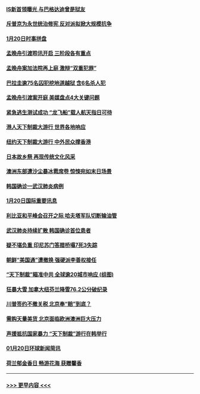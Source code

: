 #### [IS新首领曝光 与巴格达迪曾是狱友](../pages/prog202/a102757122.md?t=01211355) 
#### [斥普京为永世统治修宪 反对派拟掀大规模抗争](../pages/prog202/a102757022.md?t=01211355) 
#### [1月20日时事拼盘](../pages/prog202/a102757036.md?t=01211355) 
#### [孟晚舟引渡聆讯开启 三阶段各有重点](../pages/prog202/a102757006.md?t=01211355) 
#### [孟晚舟案加法院再上庭 激辩“双重犯罪”](../pages/prog202/a102756996.md?t=01211355) 
#### [巴拉圭逾75名囚犯挖地道越狱 含6名杀人犯](../pages/prog202/a102756968.md?t=01211355) 
#### [孟晚舟引渡案开庭 美媒盘点4大关键问题](../pages/prog202/a102756917.md?t=01211355) 
#### [紧急逃生测试成功 “龙飞船”载人航天指日可待](../pages/prog202/a102756957.md?t=01211355) 
#### [港人天下制裁大游行 世界各地响应](../pages/prog202/a102756878.md?t=01211355) 
#### [纽约天下制裁大游行 中外民众撑香港](../pages/prog202/a102756875.md?t=01211355) 
#### [日本故乡祭 再现传统文化风采](../pages/prog202/a102756778.md?t=01211355) 
#### [澳洲东部遭沙尘暴冰雹席卷 惊悚宛如末日场景](../pages/prog202/a102756630.md?t=01211355) 
#### [韩国确诊一武汉肺炎病例](../pages/prog202/a102756696.md?t=01211355) 
#### [1月20日国际重要讯息](../pages/prog202/a102756640.md?t=01211355) 
#### [利比亚和平峰会召开之际 哈夫塔军队切断输油管](../pages/prog202/a102756580.md?t=01211355) 
#### [武汉肺炎持续扩散 韩国确诊首位患者](../pages/prog202/a102756566.md?t=01211355) 
#### [疑不堪负重 印尼苏门答腊桥塌7死3失踪](../pages/prog202/a102756559.md?t=01211355) 
#### [朝鲜“美国通”遭撤换 强硬派李善权接任](../pages/prog202/a102756380.md?t=01211355) 
#### [“天下制裁”瞄准中共 全球逾20城市响应 (组图)](../pages/prog202/a102756496.md?t=01211355) 
#### [狂暴大雪 加拿大纽芬兰降雪76.2公分破纪录](../pages/prog202/a102756447.md?t=01211355) 
#### [川普签约不撤关税 北京奉“赔”到底？](../pages/prog202/a102756354.md?t=01211355) 
#### [需购天量美货 北京面临欧洲澳洲巨大压力](../pages/prog202/a102756304.md?t=01211355) 
#### [声援抵抗国家暴力 “天下制裁”游行在韩举行](../pages/prog202/a102756254.md?t=01211355) 
#### [01月20日环球新闻简讯](../pages/prog202/a102756238.md?t=01211355) 
#### [荷兰郁金香日 畅游花海 获赠馨香](../pages/prog202/a102756214.md?t=01211355) 

----
#### [ >>> 更早内容 <<< ](../indexes/prog202-earlier.md)
